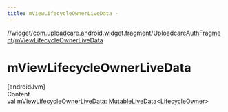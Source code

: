 ```yaml
---
title: mViewLifecycleOwnerLiveData -
---
```

//[widget](../../index.md)/[com.uploadcare.android.widget.fragment](../index.md)/[UploadcareAuthFragment](index.md)/[mViewLifecycleOwnerLiveData](m-view-lifecycle-owner-live-data.md)



# mViewLifecycleOwnerLiveData  
[androidJvm]  
Content  
val [mViewLifecycleOwnerLiveData](m-view-lifecycle-owner-live-data.md): [MutableLiveData](https://developer.android.com/reference/kotlin/androidx/lifecycle/MutableLiveData.html)<[LifecycleOwner](https://developer.android.com/reference/kotlin/androidx/lifecycle/LifecycleOwner.html)>  



